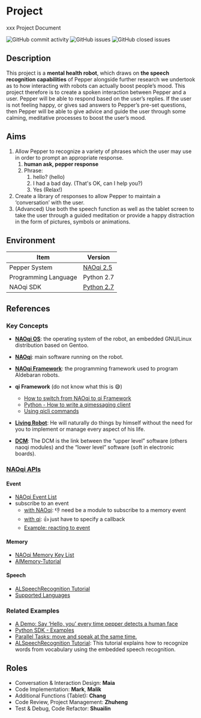 # Project

xxx Project Document

![GitHub commit activity](https://img.shields.io/github/commit-activity/m/RTCS-Team25/Project?style=for-the-badge) ![GitHub issues](https://img.shields.io/github/issues-raw/RTCS-Team25/Project?style=for-the-badge) ![GitHub closed issues](https://img.shields.io/github/issues-closed-raw/RTCS-Team25/Project?color=red&style=for-the-badge)

## Description

This project is a **mental health robot**, which draws on **the speech recognition capabilities** of Pepper alongside further research we undertook as to how interacting with robots can actually boost people’s mood. This project therefore is to create a spoken interaction between Pepper and a user. Pepper will be able to respond based on the user’s replies. If the user is not feeling happy, or gives sad answers to Pepper’s pre-set questions, then Pepper will be able to give advice and guide the user through some calming, meditative processes to boost the user’s mood.

## Aims

1. Allow Pepper to recognize a variety of phrases which the user may use in order to prompt an appropriate response.
   1. **human ask, pepper response**
   2. Phrase:
      1. hello? (hello)
      2. I had a bad day. (That's OK, can I help you?)
      3. Yes (Relax!)
2. Create a library of responses to allow Pepper to maintain a ‘conversation’ with the user.
3. (Advanced) Use both the speech function as well as the tablet screen to take the user through a guided meditation or provide a happy distraction in the form of pictures, symbols or animations.

## Environment

| Item          | Version                                                      |
| ------------- | ------------------------------------------------------------ |
| Pepper System | [NAOqi 2.5](https://developer.softbankrobotics.com/pepper-naoqi-25/naoqi-developer-guide/getting-started) |
| Programming Language      | Python 2.7                                                   |
| NAOqi SDK     | [Python 2.7](https://developer.softbankrobotics.com/pepper-naoqi-25-downloads-linux) |

## References

### Key Concepts

- [**NAOqi OS**](https://developer.softbankrobotics.com/pepper-naoqi-25/naoqi-developer-guide/other-tutorials/working-naoqi/naoqi-os): the operating system of the robot, an embedded GNU/Linux distribution based on Gentoo.
- [**NAOqi**](https://developer.softbankrobotics.com/pepper-naoqi-25/naoqi-developer-guide/other-tutorials/working-naoqi/naoqi): main software running on the robot.
- [**NAOqi Framework**](https://developer.softbankrobotics.com/pepper-naoqi-25/naoqi-developer-guide/former-naoqi-framework/key-concepts): the programming framework used to program Aldebaran robots.
- **qi Framework** (do not know what this is 😅)
  - [How to switch from NAOqi to qi Framework](https://developer.softbankrobotics.com/pepper-naoqi-25/naoqi-developer-guide/qi-framework/hands-guide/how-switch-naoqi-qi-framework)
  - [Python - How to write a qimessaging client](https://developer.softbankrobotics.com/pepper-naoqi-25/naoqi-developer-guide/qi-framework/hands-guide/python-how-write-qimessaging-client)
  - [Using qicli commands](https://developer.softbankrobotics.com/pepper-naoqi-25/naoqi-developer-guide/qi-framework/hands-guide/using-qicli-commands)
- [**Living Robot**](https://developer.softbankrobotics.com/pepper-naoqi-25/naoqi-developer-guide/programming-living-robot): He will naturally do things by himself without the need for you to implement or manage every aspect of his life.

- [**DCM**](https://developer.softbankrobotics.com/pepper-naoqi-25/naoqi-developer-guide/naoqi-apis/dcm#-how-it-works--sbr-fake-anchor): The DCM is the link between the “upper level” software (others naoqi modules) and the “lower level” software (soft in electronic boards).

### [NAOqi APIs](https://developer.softbankrobotics.com/pepper-naoqi-25/naoqi-developer-guide/naoqi-apis)

#### Event

- [NAOqi Event List](https://developer.softbankrobotics.com/pepper-naoqi-25/naoqi-developer-guide/former-naoqi-framework/naoqi-event-index)
- subscribe to an event
  - [with NAOqi](https://developer.softbankrobotics.com/pepper-naoqi-25/naoqi-developer-guide/naoqi-apis/naoqi-core/almemory/almemory-tutorial#-using-naoqi--sbr-fake-anchor): 👎 need be a module to subscribe to a memory event
  - [with qi](https://developer.softbankrobotics.com/pepper-naoqi-25/naoqi-developer-guide/qi-framework/hands-guide/how-switch-naoqi-qi-framework#-subscribe-to-a-memory-event--sbr-fake-anchor): 👍 just have to specify a callback
  - [Example: reacting to event](https://developer.softbankrobotics.com/pepper-naoqi-25/naoqi-developer-guide/other-tutorials/python-sdk-tutorials/reacting-events)

#### Memory

- [NAOqi Memory Key List](https://developer.softbankrobotics.com/pepper-naoqi-25/naoqi-developer-guide/former-naoqi-framework/naoqi-memory-key-index)
- [AlMemory-Tutorial](https://developer.softbankrobotics.com/pepper-naoqi-25/naoqi-developer-guide/naoqi-apis/naoqi-core/almemory/almemory-tutorial)

#### Speech

- [ALSpeechRecognition Tutorial](https://developer.softbankrobotics.com/pepper-naoqi-25/naoqi-developer-guide/naoqi-apis/naoqi-audio/alspeechrecognition-1#alspeechrecognition-tuto)
- [Supported Languages](https://developer.softbankrobotics.com/pepper-naoqi-25/pepper-documentation/pepper-developer-guide/supported-languages)

### Related Examples

- [A Demo: Say ‘Hello, you’ every time pepper detects a human face](https://developer.softbankrobotics.com/pepper-naoqi-25/naoqi-developer-guide/other-tutorials/python-sdk-tutorials/reacting-events#python-reacting-to-events)
- [Python SDK - Examples](https://developer.softbankrobotics.com/pepper-naoqi-25/naoqi-developer-guide/other-tutorials/python-sdk-tutorials/python-sdk-examples)
- [Parallel Tasks: move and speak at the same time.](https://developer.softbankrobotics.com/pepper-naoqi-25/naoqi-developer-guide/other-tutorials/python-sdk-tutorials/parallel-tasks-making#-making-nao-move-and-speak-at-the-same-time--sbr-fake-anchor)
- [ALSpeechRecognition Tutorial](https://developer.softbankrobotics.com/pepper-naoqi-25/naoqi-developer-guide/naoqi-apis/naoqi-audio/alspeechrecognition-1#alspeechrecognition-tuto): This tutorial explains how to recognize words from vocabulary using the embedded speech recognition.

## Roles

- Conversation & Interaction Design: **Maia**
- Code Implementation: **Mark**, **Malik**
- Additional Functions (Tablet): **Chang**
- Code Review, Project Management: **Zhuheng**
- Test & Debug, Code Refactor: **Shuailin**
